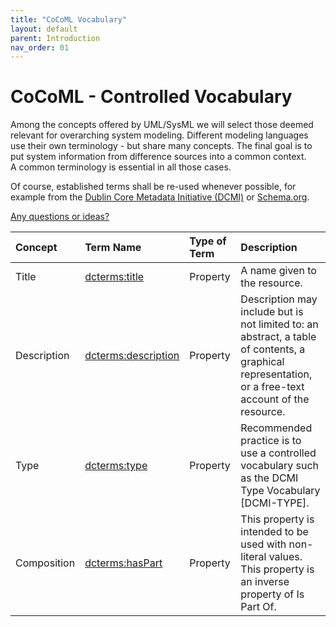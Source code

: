 ```yaml
---
title: "CoCoML Vocabulary"
layout: default
parent: Introduction
nav_order: 01
---
```


# CoCoML - Controlled Vocabulary

Among the concepts offered by UML/SysML we will select those deemed relevant for overarching system modeling.
Different modeling languages use their own terminology - but share many concepts. 
The final goal is to put system information from difference sources into a common context.  
A common terminology is essential in all those cases.

Of course, established terms shall be re-used whenever possible, for example from the <a href="https://www.dublincore.org/specifications/dublin-core/dcmi-terms/" target="_blank">Dublin Core Metadata Initiative (DCMI)</a> or <a href="https://schema.org/" target="_blank">Schema.org</a>.

<a href="https://github.com/GfSE/CoCoML/discussions/6" target="_blank">Any questions or ideas?</a>

| Concept | Term Name | Type of Term | Description |
| :--- | :--- | :--- | :--- |
| Title | <a href="https://www.dublincore.org/specifications/dublin-core/dcmi-terms/terms/title/" target="_blank">dcterms:title</a> | Property | A name given to the resource. |
| Description | <a href="https://www.dublincore.org/specifications/dublin-core/dcmi-terms/elements11/description/" target="_blank">dcterms:description</a> | Property | Description may include but is not limited to: an abstract, a table of contents, a graphical representation, or a free-text account of the resource. |
| Type | <a href="https://www.dublincore.org/specifications/dublin-core/dcmi-terms/elements11/type/" target="_blank">dcterms:type</a> | Property | Recommended practice is to use a controlled vocabulary such as the DCMI Type Vocabulary [DCMI-TYPE]. |
| Composition | <a href="https://www.dublincore.org/specifications/dublin-core/dcmi-terms/terms/hasPart/" target="_blank">dcterms:hasPart</a> | Property | This property is intended to be used with non-literal values. This property is an inverse property of Is Part Of. |
